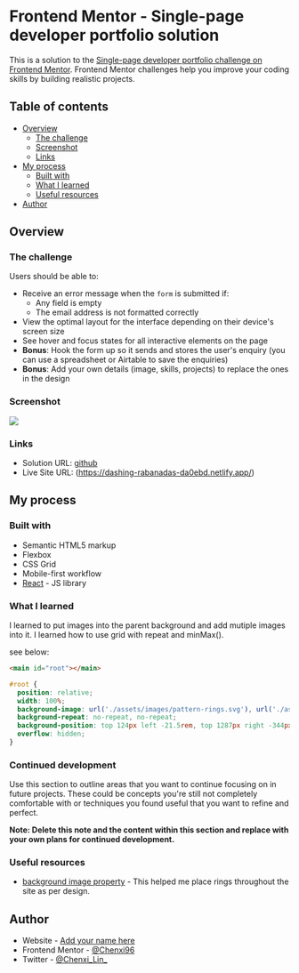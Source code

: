 # Frontend Mentor - Single-page developer portfolio solution

This is a solution to the [Single-page developer portfolio challenge on Frontend Mentor](https://www.frontendmentor.io/challenges/singlepage-developer-portfolio-bBVj2ZPi-x). Frontend Mentor challenges help you improve your coding skills by building realistic projects. 

## Table of contents

- [Overview](#overview)
  - [The challenge](#the-challenge)
  - [Screenshot](#screenshot)
  - [Links](#links)
- [My process](#my-process)
  - [Built with](#built-with)
  - [What I learned](#what-i-learned)
  - [Useful resources](#useful-resources)
- [Author](#author)


## Overview

### The challenge

Users should be able to:

- Receive an error message when the `form` is submitted if:
  - Any field is empty
  - The email address is not formatted correctly
- View the optimal layout for the interface depending on their device's screen size
- See hover and focus states for all interactive elements on the page
- **Bonus**: Hook the form up so it sends and stores the user's enquiry (you can use a spreadsheet or Airtable to save the enquiries)
- **Bonus**: Add your own details (image, skills, projects) to replace the ones in the design

### Screenshot

![](./public/dashing-rabanadas-da0ebd.netlify.app_%20(1).png)


### Links

- Solution URL: [github](https://github.com/Chenxi96/SinglePagePortfolioPage)
- Live Site URL: (https://dashing-rabanadas-da0ebd.netlify.app/)

## My process

### Built with

- Semantic HTML5 markup
- Flexbox
- CSS Grid
- Mobile-first workflow
- [React](https://reactjs.org/) - JS library


### What I learned

I learned to put images into the parent background and add mutiple images into it. I learned how to use grid with repeat and minMax().

see below:

```html
<main id="root"></main>
```
```css
#root {
  position: relative;
  width: 100%;
  background-image: url('./assets/images/pattern-rings.svg'), url('./assets/images/pattern-rings.svg');
  background-repeat: no-repeat, no-repeat;
  background-position: top 124px left -21.5rem, top 1287px right -344px;
  overflow: hidden;
}
```

### Continued development

Use this section to outline areas that you want to continue focusing on in future projects. These could be concepts you're still not completely comfortable with or techniques you found useful that you want to refine and perfect.

**Note: Delete this note and the content within this section and replace with your own plans for continued development.**

### Useful resources

- [background image property](https://www.w3schools.com/csSref/pr_background-position.php) - This helped me place rings throughout the site as per design.

## Author

- Website - [Add your name here](https://www.your-site.com)
- Frontend Mentor - [@Chenxi96](https://www.frontendmentor.io/profile/Chenxi96)
- Twitter - [@Chenxi_Lin_](https://www.twitter.com/Chenxi_Lin_)
